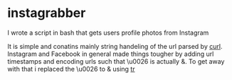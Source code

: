# instagrabber
I wrote a script in bash that gets users profile photos from Instagram

It is simple and conatins mainly string handeling of the url parsed by [curl](https://curl.se/). Instagram and Facebook in general made things tougher by adding url timestamps and encoding urls such that \u0026 is actually &.
To get away with that i replaced the \u0026 to & using [tr](https://www.computerhope.com/unix/utr.htm)
